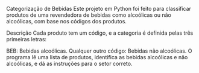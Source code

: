Categorização de Bebidas
Este projeto em Python foi feito para classificar produtos de uma revendedora de bebidas como alcoólicas ou não alcoólicas, com base nos códigos dos produtos.

Descrição
Cada produto tem um código, e a categoria é definida pelas três primeiras letras:

BEB: Bebidas alcoólicas.
Qualquer outro código: Bebidas não alcoólicas.
O programa lê uma lista de produtos, identifica as bebidas alcoólicas e não alcoólicas, e dá as instruções para o setor correto.
